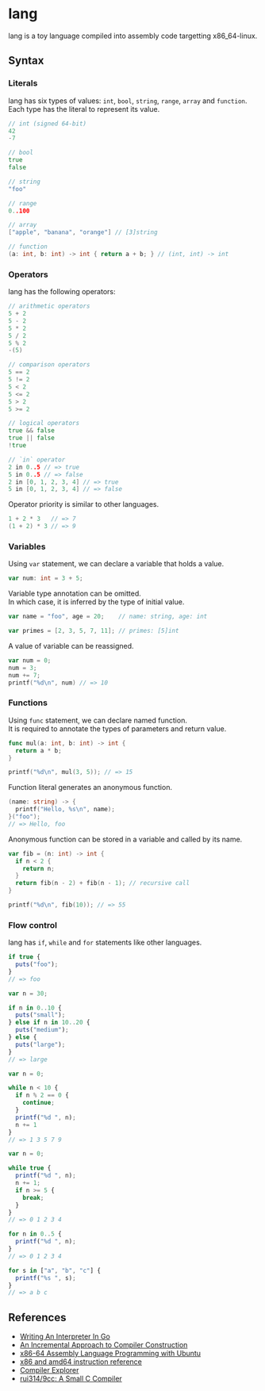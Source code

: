 # lang

lang is a toy language compiled into assembly code targetting x86_64-linux.

## Syntax

### Literals

lang has six types of values: `int`, `bool`, `string`, `range`, `array` and `function`.\
Each type has the literal to represent its value.

```go
// int (signed 64-bit)
42
-7

// bool
true
false

// string
"foo"

// range
0..100

// array
["apple", "banana", "orange"] // [3]string

// function
(a: int, b: int) -> int { return a + b; } // (int, int) -> int
```

### Operators

lang has the following operators:

```go
// arithmetic operators
5 + 2
5 - 2
5 * 2
5 / 2
5 % 2
-(5)

// comparison operators
5 == 2
5 != 2
5 < 2
5 <= 2
5 > 2
5 >= 2

// logical operators
true && false
true || false
!true

// `in` operator
2 in 0..5 // => true
5 in 0..5 // => false
2 in [0, 1, 2, 3, 4] // => true
5 in [0, 1, 2, 3, 4] // => false
```

Operator priority is similar to other languages.

```go
1 + 2 * 3   // => 7
(1 + 2) * 3 // => 9
```


### Variables

Using `var` statement, we can declare a variable that holds a value.

```go
var num: int = 3 + 5;

```

Variable type annotation can be omitted.\
In which case, it is inferred by the type of initial value.

```go
var name = "foo", age = 20;    // name: string, age: int

var primes = [2, 3, 5, 7, 11]; // primes: [5]int
```

A value of variable can be reassigned.

```go
var num = 0;
num = 3;
num += 7;
printf("%d\n", num) // => 10
```

### Functions

Using `func` statement, we can declare named function.\
It is required to annotate the types of parameters and return value.

```go
func mul(a: int, b: int) -> int {
  return a * b;
}

printf("%d\n", mul(3, 5)); // => 15
```

Function literal generates an anonymous function.

```go
(name: string) -> {
  printf("Hello, %s\n", name);
}("foo");
// => Hello, foo
```

Anonymous function can be stored in a variable and called by its name.

```go
var fib = (n: int) -> int {
  if n < 2 {
    return n;
  }
  return fib(n - 2) + fib(n - 1); // recursive call
}

printf("%d\n", fib(10)); // => 55
```

### Flow control

lang has `if`, `while` and `for` statements like other languages.

```js
if true {
  puts("foo");
}
// => foo

var n = 30;

if n in 0..10 {
  puts("small");
} else if n in 10..20 {
  puts("medium");
} else {
  puts("large");
}
// => large
```

```js
var n = 0;

while n < 10 {
  if n % 2 == 0 {
    continue;
  }
  printf("%d ", n);
  n += 1
}
// => 1 3 5 7 9

var n = 0;

while true {
  printf("%d ", n);
  n += 1;
  if n >= 5 {
    break;
  }
}
// => 0 1 2 3 4
```

``` js
for n in 0..5 {
  printf("%d ", n);
}
// => 0 1 2 3 4

for s in ["a", "b", "c"] {
  printf("%s ", s);
}
// => a b c
```

## References

- [Writing An Interpreter In Go](https://interpreterbook.com/)
- [An Incremental Approach to Compiler Construction](http://scheme2006.cs.uchicago.edu/11-ghuloum.pdf)
- [x86-64 Assembly Language Programming with Ubuntu](http://www.egr.unlv.edu/~ed/x86.html)
- [x86 and amd64 instruction reference](https://www.felixcloutier.com/x86/)
- [Compiler Explorer](https://godbolt.org/)
- [rui314/9cc: A Small C Compiler](https://github.com/rui314/9cc)
